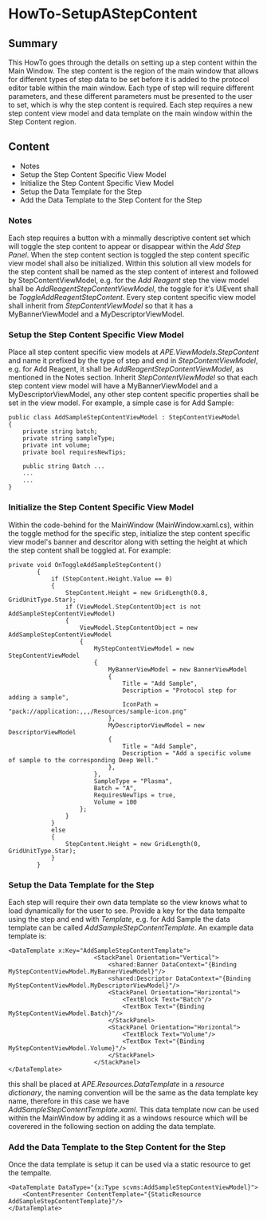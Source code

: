 # HowTo-SetupAStepContent

## Summary
This HowTo goes through the details on setting up a step content within the Main Window. The step content is the region
of the main window that allows for different types of step data to be set before it is added to the protocol editor table
within the main window. Each type of step will require different parameters, and these different parameters must be 
presented to the user to set, which is why the step content is required. Each step requires a new step content view model
and data template on the main window within the Step Content region.

## Content
- Notes
- Setup the Step Content Specific View Model
- Initialize the Step Content Specific View Model
- Setup the Data Template for the Step
- Add the Data Template to the Step Content for the Step


### Notes
Each step requires a button with a minmally descriptive content set which will toggle the step content to appear or
disappear within the *Add Step Panel*. When the step content section is toggled the step content specific view model 
shall also be initialized. Within this solution all view models for the step content shall be named as the step content
of interest and followed by StepContentViewModel, e.g. for the *Add Reagent* step the view model shall be 
*AddReagentStepContentViewModel*, the toggle for it's UIEvent shall be *ToggleAddReagentStepContent*. Every step
content specific view model shall inherit from *StepContentViewModel* so that it has a MyBannerViewModel
and a MyDescriptorViewModel.

### Setup the Step Content Specific View Model
Place all step content specific view models at *APE.ViewModels.StepContent* and name it prefixed by the type of step and
end in *StepContentViewModel*, e.g. for Add Reagent, it shall be *AddReagentStepContentViewModel*, as mentioned in the 
Notes section. Inherit *StepContentViewModel* so that each step content view model will have a MyBannerViewModel
and a MyDescriptorViewModel, any other step content specific properties shall be set in the view model. For example,
a simple case is for Add Sample:
```
public class AddSampleStepContentViewModel : StepContentViewModel 
{
	private string batch;
	private string sampleType;
	private int volume;
	private bool requiresNewTips;

	public string Batch ...
	...
	...
}
```

### Initialize the Step Content Specific View Model
Within the code-behind for the MainWindow (MainWindow.xaml.cs), within the toggle method for the specific 
step, initialize the step content specific view model's banner and descritor along with setting the height
at which the step content shall be toggled at. For example:
```
private void OnToggleAddSampleStepContent()
        {
            if (StepContent.Height.Value == 0)
            {
                StepContent.Height = new GridLength(0.8, GridUnitType.Star);
                if (ViewModel.StepContentObject is not AddSampleStepContentViewModel)
                {
                    ViewModel.StepContentObject = new AddSampleStepContentViewModel
                    {
                        MyStepContentViewModel = new StepContentViewModel
                        {
                            MyBannerViewModel = new BannerViewModel
                            {
                                Title = "Add Sample",
                                Description = "Protocol step for adding a sample",
                                IconPath = "pack://application:,,,/Resources/sample-icon.png"
                            },
                            MyDescriptorViewModel = new DescriptorViewModel
                            {
                                Title = "Add Sample",
                                Description = "Add a specific volume of sample to the corresponding Deep Well."
                            },
                        },
                        SampleType = "Plasma",
                        Batch = "A",
                        RequiresNewTips = true,
                        Volume = 100
                    };
                }
            }
            else
            {
                StepContent.Height = new GridLength(0, GridUnitType.Star);
            }
        }
```

### Setup the Data Template for the Step
Each step will require their own data template so the view knows what to load dynamically for the user to see.
Provide a key for the data tempalte using the step and end with *Template*, e.g. for Add Sample the data template
can be called *AddSampleStepContentTemplate*. An example data template is:
```
<DataTemplate x:Key="AddSampleStepContentTemplate">
                        <StackPanel Orientation="Vertical">
                            <shared:Banner DataContext="{Binding MyStepContentViewModel.MyBannerViewModel}"/>
                            <shared:Descriptor DataContext="{Binding MyStepContentViewModel.MyDescriptorViewModel}"/>
                            <StackPanel Orientation="Horizontal">
                                <TextBlock Text="Batch"/>
                                <TextBox Text="{Binding MyStepContentViewModel.Batch}"/>
                            </StackPanel>
                            <StackPanel Orientation="Horizontal">
                                <TextBlock Text="Volume"/>
                                <TextBox Text="{Binding MyStepContentViewModel.Volume}"/>
                            </StackPanel>
                        </StackPanel>
</DataTemplate>
```
this shall be placed at *APE.Resources.DataTemplate* in a *resource dictionary*, the naming convention will be the 
same as the data template key name, therefore in this case we have *AddSampleStepContentTemplate.xaml*. This data template
now can be used within the MainWindow by adding it as a windows resource which will be coverered in the following section
on adding the data template.

### Add the Data Template to the Step Content for the Step
Once the data template is setup it can be used via a static resource to get the tempalte.
```
<DataTemplate DataType="{x:Type scvms:AddSampleStepContentViewModel}">
    <ContentPresenter ContentTemplate="{StaticResource AddSampleStepContentTemplate}"/>
</DataTemplate>
```